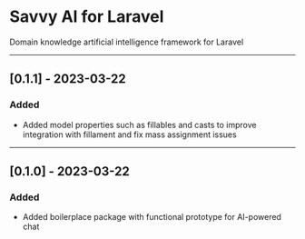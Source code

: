 # Savvy AI for Laravel
Domain knowledge artificial intelligence framework for Laravel

---
## [0.1.1] - 2023-03-22

### Added
- Added model properties such as fillables and casts to improve integration with fillament and fix mass assignment issues

---
## [0.1.0] - 2023-03-22

### Added
- Added boilerplace package with functional prototype for AI-powered chat
